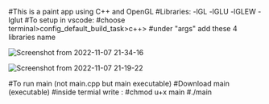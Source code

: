 #This is a paint app using C++ and OpenGL
#Libraries: -lGL -lGLU -lGLEW -lglut
#To setup in vscode:
#choose terminal>config_default_build_task>c++> 
#under "args" add these 4 libraries name

![Screenshot from 2022-11-07 21-34-16](https://user-images.githubusercontent.com/84563516/200357397-6802cbb9-552a-4ee3-a0a7-ee9f377d5042.png)

![Screenshot from 2022-11-07 21-19-22](https://user-images.githubusercontent.com/84563516/200354270-e3c0808c-3e90-46cd-96b7-aabd067e648f.png)

#To run main (not main.cpp but main executable)
#Download main (executable)
#inside termial write :
#chmod u+x main
#./main
